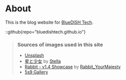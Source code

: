 # About
This is the blog website for [BlueDISH Tech](https://bluedishtech.github.io/).

::github{repo="bluedishtech.github.io"}

> ### Sources of images used in this site
> - [Unsplash](https://unsplash.com/)
> - [星と少女](https://www.pixiv.net/artworks/108916539) by [Stella](https://www.pixiv.net/users/93273965)
> - [Rabbit - v1.4 Showcase](https://civitai.com/posts/586908) by [Rabbit_YourMajesty](https://civitai.com/user/Rabbit_YourMajesty)
> - [5s9 Gallery](https://bluedishtech.github.io/5s9gallery)